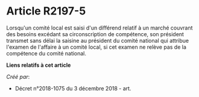 # Article R2197-5

Lorsqu'un comité local est saisi d'un différend relatif à un marché couvrant des besoins excédant sa circonscription de
compétence, son président transmet sans délai la saisine au président du comité national qui attribue l'examen de l'affaire à
un comité local, si cet examen ne relève pas de la compétence du comité national.

**Liens relatifs à cet article**

_Créé par_:

  - Décret n°2018-1075 du 3 décembre 2018 - art.
